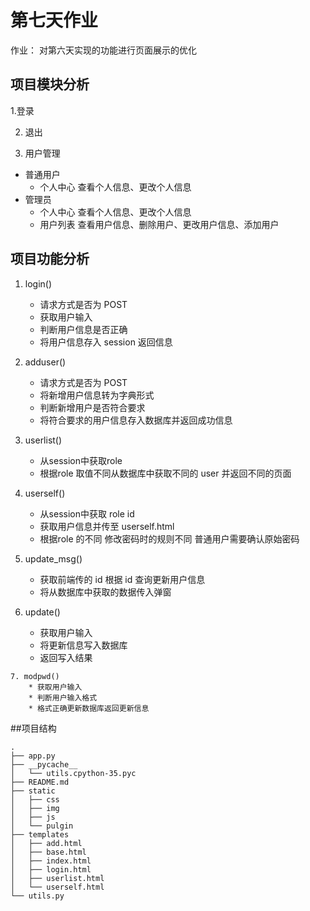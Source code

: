 # 第七天作业

作业：
    对第六天实现的功能进行页面展示的优化

## 项目模块分析
1.登录

2. 退出

3. 用户管理
  - 普通用户
    * 个人中心
       查看个人信息、更改个人信息
  - 管理员
     * 个人中心
        查看个人信息、更改个人信息
     * 用户列表
       查看用户信息、删除用户、更改用户信息、添加用户

## 项目功能分析
1. login()
   * 请求方式是否为 POST
   * 获取用户输入
   * 判断用户信息是否正确
   * 将用户信息存入 session 返回信息

 2. adduser()
       * 请求方式是否为 POST
       * 将新增用户信息转为字典形式
       * 判断新增用户是否符合要求
       * 将符合要求的用户信息存入数据库并返回成功信息

 3. userlist()
       * 从session中获取role
       * 根据role 取值不同从数据库中获取不同的 user 并返回不同的页面

  4. userself()
        * 从session中获取 role id
        * 获取用户信息并传至 userself.html
        * 根据role 的不同 修改密码时的规则不同 普通用户需要确认原始密码

   5. update_msg()
        * 获取前端传的 id 根据 id 查询更新用户信息
        * 将从数据库中获取的数据传入弹窗

   6. update()
        * 获取用户输入
        * 将更新信息写入数据库
        * 返回写入结果

    7. modpwd()
        * 获取用户输入
        * 判断用户输入格式
        * 格式正确更新数据库返回更新信息

##项目结构
```
.
├── app.py
├── __pycache__
│   └── utils.cpython-35.pyc
├── README.md
├── static
│   ├── css
│   ├── img
│   ├── js
│   └── pulgin
├── templates
│   ├── add.html
│   ├── base.html
│   ├── index.html
│   ├── login.html
│   ├── userlist.html
│   └── userself.html
└── utils.py
```
